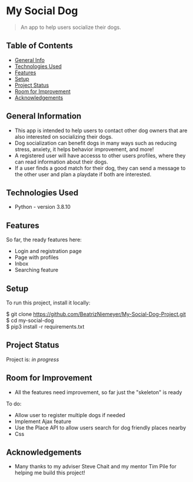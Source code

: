 # My Social Dog
> An app to help users socialize their dogs.

## Table of Contents
* [General Info](#general-information)
* [Technologies Used](#technologies-used)
* [Features](#features)
* [Setup](#setup)
* [Project Status](#project-status)
* [Room for Improvement](#room-for-improvement)
* [Acknowledgements](#acknowledgements)



## General Information
- This app is intended to help users to contact other dog owners that are also interested on socializing their dogs.
-  Dog socialization can benefit dogs in many ways such as reducing stress, anxiety, it helps behavior improvement, and more!
- A registered user will have accesss to other users profiles, where they can read information about their dogs.
- If a user finds a good match for their dog, they can send a message to the other user and plan a playdate if both are interested.


## Technologies Used
- Python - version 3.8.10



## Features
So far, the ready features here:
- Login and registration page
- Page with profiles
- Inbox
- Searching feature



## Setup
To run this project, install it locally:

$ git clone https://github.com/BeatrizNiemeyer/My-Social-Dog-Project.git <br>
$ cd my-social-dog <br>
$ pip3 install -r requirements.txt <br>




## Project Status
Project is: _in progress_ 


## Room for Improvement
- All the features need improvement, so far just the "skeleton" is ready

To do:
- Allow user to register multiple dogs if needed
- Implement Ajax feature
- Use the Place API to allow users search for dog friendly places nearby
- Css

## Acknowledgements
- Many thanks to my adviser Steve Chait and my mentor Tim Pile for helping me build this project!


